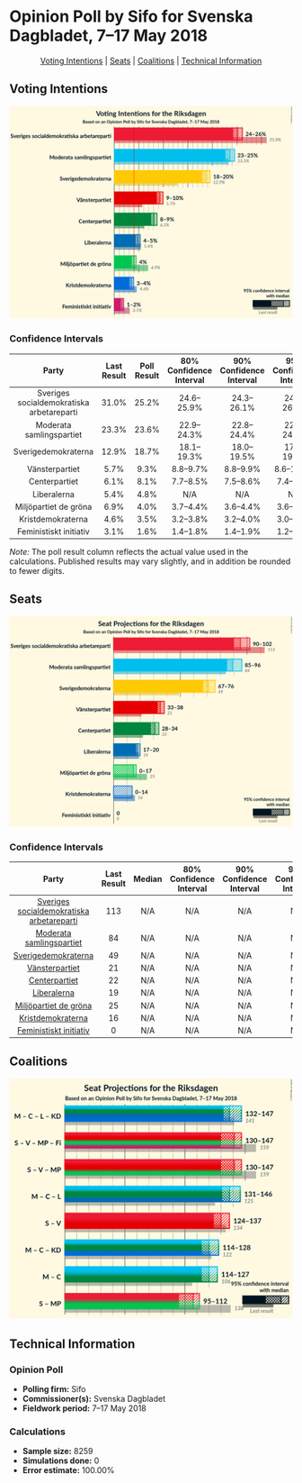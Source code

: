 # Opinion Poll by Sifo for Svenska Dagbladet, 7–17 May 2018

<p align="center"><a href="#voting-intentions">Voting Intentions</a> | <a href="#seats">Seats</a> | <a href="#coalitions">Coalitions</a> | <a href="#technical-information">Technical Information</a></p>

## Voting Intentions

![Graph with voting intentions not yet produced](2018-05-17-Sifo.png "Voting Intentions")

### Confidence Intervals

| Party | Last Result | Poll Result | 80% Confidence Interval | 90% Confidence Interval | 95% Confidence Interval | 99% Confidence Interval |
|:-----:|:-----------:|:-----------:|:-----------------------:|:-----------------------:|:-----------------------:|:-----------------------:|
| Sveriges socialdemokratiska arbetareparti | 31.0% | 25.2% | 24.6–25.9% |24.3–26.1% |24.1–26.2% |23.9–26.5% |
| Moderata samlingspartiet | 23.3% | 23.6% | 22.9–24.3% |22.8–24.4% |22.6–24.6% |22.4–24.8% |
| Sverigedemokraterna | 12.9% | 18.7% | 18.1–19.3% |18.0–19.5% |17.8–19.6% |17.6–19.9% |
| Vänsterpartiet | 5.7% | 9.3% | 8.8–9.7% |8.8–9.9% |8.6–10.0% |8.4–10.2% |
| Centerpartiet | 6.1% | 8.1% | 7.7–8.5% |7.5–8.6% |7.4–8.8% |7.3–8.9% |
| Liberalerna | 5.4% | 4.8% | N/A |N/A |N/A |N/A |
| Miljöpartiet de gröna | 6.9% | 4.0% | 3.7–4.4% |3.6–4.4% |3.6–4.5% |3.4–4.7% |
| Kristdemokraterna | 4.6% | 3.5% | 3.2–3.8% |3.2–4.0% |3.0–4.0% |3.0–4.1% |
| Feministiskt initiativ | 3.1% | 1.6% | 1.4–1.8% |1.4–1.9% |1.2–1.9% |1.2–2.1% |

*Note:* The poll result column reflects the actual value used in the calculations. Published results may vary slightly, and in addition be rounded to fewer digits.

## Seats

![Graph with seats not yet produced](2018-05-17-Sifo-seats.png "Seats")

### Confidence Intervals

| Party | Last Result | Median | 80% Confidence Interval | 90% Confidence Interval | 95% Confidence Interval | 99% Confidence Interval |
|:-----:|:-----------:|:------:|:-----------------------:|:-----------------------:|:-----------------------:|:-----------------------:|
| <a href="#sveriges-socialdemokratiska-arbetareparti">Sveriges socialdemokratiska arbetareparti</a> | 113 | N/A | N/A |N/A |N/A |N/A |
| <a href="#moderata-samlingspartiet">Moderata samlingspartiet</a> | 84 | N/A | N/A |N/A |N/A |N/A |
| <a href="#sverigedemokraterna">Sverigedemokraterna</a> | 49 | N/A | N/A |N/A |N/A |N/A |
| <a href="#vänsterpartiet">Vänsterpartiet</a> | 21 | N/A | N/A |N/A |N/A |N/A |
| <a href="#centerpartiet">Centerpartiet</a> | 22 | N/A | N/A |N/A |N/A |N/A |
| <a href="#liberalerna">Liberalerna</a> | 19 | N/A | N/A |N/A |N/A |N/A |
| <a href="#miljöpartiet-de-gröna">Miljöpartiet de gröna</a> | 25 | N/A | N/A |N/A |N/A |N/A |
| <a href="#kristdemokraterna">Kristdemokraterna</a> | 16 | N/A | N/A |N/A |N/A |N/A |
| <a href="#feministiskt-initiativ">Feministiskt initiativ</a> | 0 | N/A | N/A |N/A |N/A |N/A |


## Coalitions

![Graph with coalitions seats not yet produced](2018-05-17-Sifo-coalitions-seats.png "Coalitions Seats")


## Technical Information

### Opinion Poll

+ **Polling firm:** Sifo
+ **Commissioner(s):** Svenska Dagbladet
+ **Fieldwork period:** 7–17 May 2018

### Calculations

+ **Sample size:** 8259
+ **Simulations done:** 0
+ **Error estimate:** 100.00%

